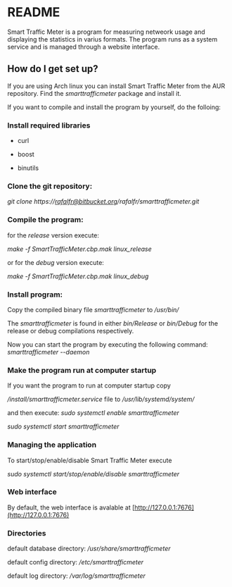 # README #

Smart Traffic Meter is a program for measuring netweork usage and displaying the statistics in varius formats. The program runs as a system service and is managed through a website interface.

## How do I get set up?

If you are using Arch linux you can install Smart Traffic Meter from the AUR repository. Find the *smarttrafficmeter* package and install it.

If you want to compile and install the program by yourself, do the folloing:

### Install required libraries
* curl
+ boost
- binutils

### Clone the git repository:
*git clone https://rafalfr@bitbucket.org/rafalfr/smarttrafficmeter.git*

### Compile the program:

for the *release* version execute:

*make -f SmartTrafficMeter.cbp.mak linux_release*

or for the *debug* version execute:

*make -f SmartTrafficMeter.cbp.mak linux_debug*

### Install program:

Copy the compiled binary file *smarttrafficmeter* to */usr/bin/*

The *smarttrafficmeter* is found in either *bin/Release* or *bin/Debug* for the release or debug compilations respectively.

Now you can start the program by executing the following command:
*smarttrafficmeter --daemon*

### Make the program run at computer startup

If you want the program to run at computer startup copy

*/install/smarttrafficmeter.service* file to */usr/lib/systemd/system/*

and then execute:
*sudo systemctl enable smarttrafficmeter*

*sudo systemctl start smarttrafficmeter*

### Managing the application
To start/stop/enable/disable Smart Traffic Meter execute

*sudo systemctl start/stop/enable/disable smarttrafficmeter*

### Web interface
By default, the web interface is avalable at [http://127.0.0.1:7676](http://127.0.0.1:7676)

### Directories
default database directory: */usr/share/smarttrafficmeter*

default config directory: */etc/smarttrafficmeter*

default log directory: */var/log/smarttrafficmeter*
